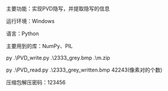 主要功能：实现PVD隐写，并提取隐写的信息

运行环境：Windows

语言：Python

主要用到的库：NumPy、PIL

py .\PVD_write.py .\2333_grey.bmp .\m.zip

py .\PVD_read.py .\2333_grey_written.bmp 42243(像素对的个数)

压缩包解压密码：123456